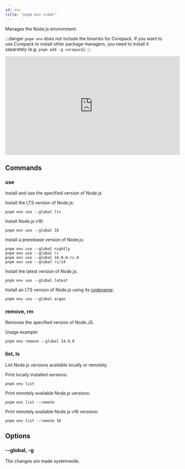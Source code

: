 ```yaml
---
id: env
title: "pnpm env <cmd>"
---
```


Manages the Node.js environment.

:::danger
`pnpm env` does not include the binaries for Corepack. If you want to use Corepack to install other package managers, you need to install it separately (e.g. `pnpm add -g corepack`).
:::

<iframe width="560" height="315" src="https://www.youtube-nocookie.com/embed/84-MzN_0Cng" title="The pnpm patch command demo" frameborder="0" allow="accelerometer; autoplay; clipboard-write; encrypted-media; gyroscope; picture-in-picture" allowfullscreen></iframe>


## Commands

### use

Install and use the specified version of Node.js

Install the LTS version of Node.js:

```
pnpm env use --global lts
```

Install Node.js v16:

```
pnpm env use --global 16
```

Install a prerelease version of Node.js:

```
pnpm env use --global nightly
pnpm env use --global rc
pnpm env use --global 16.0.0-rc.0
pnpm env use --global rc/14
```

Install the latest version of Node.js:

```
pnpm env use --global latest
```

Install an LTS version of Node.js using its [codename]:

```
pnpm env use --global argon
```

[codename]: https://github.com/nodejs/Release/blob/main/CODENAMES.md

### remove, rm

Removes the specified version of Node.JS.

Usage example:

```
pnpm env remove --global 14.0.0
```

### list, ls

List Node.js versions available locally or remotely.

Print locally installed versions:

```
pnpm env list
```

Print remotely available Node.js versions:

```
pnpm env list --remote
```

Print remotely available Node.js v16 versions:

```
pnpm env list --remote 16
```

## Options

### --global, -g

The changes are made systemwide.

